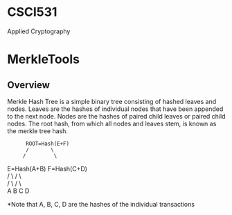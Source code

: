 # CSCI531
Applied Cryptography

# MerkleTools

## Overview
Merkle Hash Tree is a simple binary tree consisting of hashed leaves and nodes. Leaves are the hashes of individual nodes that have been appended to the next node. Nodes are the hashes of paired child leaves or paired child nodes. The root hash, from which all nodes and leaves stem, is known as the merkle tree hash.

          ROOT=Hash(E+F)        
          /       \          
         /         \       
  E=Hash(A+B)    F=Hash(C+D)    
   /     \        /     \       
  /       \      /       \       
 A         B    C         D       

*Note that A, B, C, D are the hashes of the individual transactions
